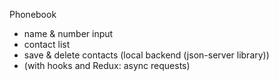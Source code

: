 Phonebook

- name & number input
- contact list
- save & delete contacts (local backend (json-server library))
- (with hooks and Redux: async requests)
